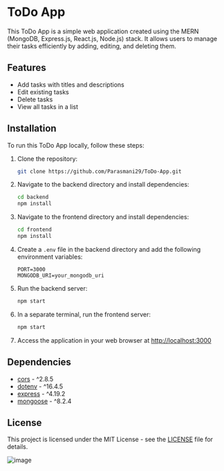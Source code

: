 # ToDo App

This ToDo App is a simple web application created using the MERN (MongoDB, Express.js, React.js, Node.js) stack. It allows users to manage their tasks efficiently by adding, editing, and deleting them.

## Features

- Add tasks with titles and descriptions
- Edit existing tasks
- Delete tasks
- View all tasks in a list

## Installation

To run this ToDo App locally, follow these steps:

1. Clone the repository:
   ```bash
   git clone https://github.com/Parasmani29/ToDo-App.git
   ```
2. Navigate to the backend directory and install dependencies:
   ```bash
   cd backend
   npm install
   ```
3. Navigate to the frontend directory and install dependencies:
   ```bash
   cd frontend
   npm install
   ```
4. Create a `.env` file in the backend directory and add the following environment variables:
   ```plaintext
   PORT=3000
   MONGODB_URI=your_mongodb_uri
   ```
5. Run the backend server:
   ```bash
   npm start
   ```
6. In a separate terminal, run the frontend server:
   ```bash
   npm start
   ```
7. Access the application in your web browser at [http://localhost:3000](http://localhost:3000)

## Dependencies

- [cors](https://www.npmjs.com/package/cors) - ^2.8.5
- [dotenv](https://www.npmjs.com/package/dotenv) - ^16.4.5
- [express](https://www.npmjs.com/package/express) - ^4.19.2
- [mongoose](https://www.npmjs.com/package/mongoose) - ^8.2.4

## License

This project is licensed under the MIT License - see the [LICENSE](LICENSE) file for details.

![image](https://github.com/Parasmani29/ToDo-App/assets/109508933/fe4f4f01-7727-4360-99b0-f7bbb6971d62)

